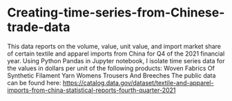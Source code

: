 # Creating-time-series-from-Chinese-trade-data
This data reports on the volume, value, unit value, and import market share of certain textile and apparel imports from China for Q4 of the 2021 financial year. Using Python Pandas in Jupyter notebook, I isolate time series data for the values in dollars per unit of the following products:  Woven Fabrics Of Synthetic Filament Yarn  Womens Trousers And Breeches   The public data can be found here:  https://catalog.data.gov/dataset/textile-and-apparel-imports-from-china-statistical-reports-fourth-quarter-2021
